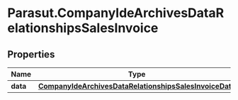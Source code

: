 # Parasut.CompanyIdeArchivesDataRelationshipsSalesInvoice

## Properties
Name | Type | Description | Notes
------------ | ------------- | ------------- | -------------
**data** | [**CompanyIdeArchivesDataRelationshipsSalesInvoiceData**](CompanyIdeArchivesDataRelationshipsSalesInvoiceData.md) |  | [optional] 


